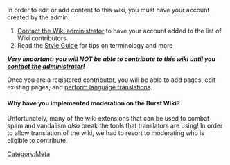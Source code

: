 <languages/> In order to edit or add content to this wiki, you must have your account created by the admin:

1.  [Contact the Wiki administrator](special-contact.md) to have your account added to the list of Wiki contributors.
2.  Read the [Style Guide](style-guide.md) for tips on terminology and more

***Very important: you will NOT be able to contribute to this wiki until you [contact the administrator](special-contact.md)!***

Once you are a registered contributor, you will be able to add pages, edit existing pages, and [perform language translations](help-translate.md).

#### Why have you implemented moderation on the Burst Wiki?

Unfortunately, many of the wiki extensions that can be used to combat spam and vandalism *also* break the tools that translators are using! In order to allow translation of the wiki, we had to resort to moderating who is eligible to contribute.

<Category:Meta>
